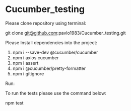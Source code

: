 # Cucumber_testing

Please clone repository using terminal:

git clone git@github.com:pavlo1983/Cucumber_testing.git

Please Install dependencies into the project:

1. npm i --save-dev @cucumber/cucumber
2. npm i axios cucumber
3. npm i assert
4. npm i @cucumber/pretty-formatter
5. npm i gitignore

Run:

To run the tests please use the command below:

npm test